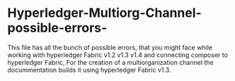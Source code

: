 # Hyperledger-Multiorg-Channel-possible-errors-
This file has all the bunch of possible errors, that you might face while working with hyperledger Fabric v1.2 v1.3 v1.4 and connecting composer to hyperledger Fabric, For the creation of a multiorganization channel the docummentation builds it using hyperledger Fabric v1.3. 
